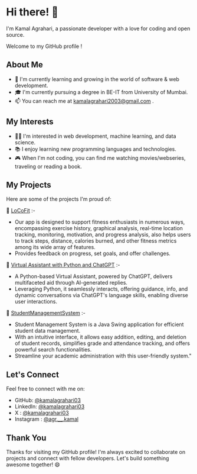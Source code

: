 

# Hi there! 👋

I'm Kamal Agrahari, a passionate developer with a love for coding and open source.

Welcome to my GitHub profile !

## About Me

- 🌱 I'm currently learning and growing in the world of software & web development.
- 🎓 I'm currently pursuing a degree in BE-IT from University of Mumbai.
- 📫 You can reach me at kamalagrahari2003@gmail.com .

## My Interests

- 👩‍💻 I'm interested in web development, machine learning, and data science.
- 📚 I enjoy learning new programming languages and technologies.
- 🎮 When I'm not coding, you can find me watching movies/webseries, traveling or reading a book.

## My Projects

Here are some of the projects I'm proud of:

🚀 [LoCoFit](https://github.com/kamalagrahari03/LoCoFit) :-

- Our app is designed to support fitness enthusiasts in numerous ways, encompassing exercise history,
  graphical analysis, real-time location tracking, monitoring, motivation, and progress analysis,
  also helps users to track steps, distance, calories burned, and other fitness metrics among its wide array of features.
- Provides feedback on progress, set goals, and offer challenges.

🚀 [Virtual Assistant with Python and ChatGPT](https://github.com/kamalagrahari03/Virtual-Assistant-with-Python-and-ChatGPT) :-
-  A Python-based Virtual Assistant, powered by ChatGPT, delivers multifaceted aid through AI-generated replies.
-  Leveraging Python, it seamlessly interacts, offering guidance, info, and dynamic conversations via ChatGPT's language skills, enabling diverse user interactions.

🚀 [StudentManagementSystem](https://github.com/kamalagrahari03/StudentManagementSystem) :-
-  Student Management System is a Java Swing application for efficient student data management.
-  With an intuitive interface, it allows easy addition, editing, and deletion of student records, simplifies grade and attendance tracking, and offers powerful search functionalities.
-  Streamline your academic administration with this user-friendly system."
 

    
## Let's Connect

Feel free to connect with me on:

- GitHub: [@kamalagrahari03](https://github.com/kamalagrahari03)
- LinkedIn: [@kamalagrahari03](www.linkedin.com/in/kamalagrahari03)
-  X : [@kamalagrahari03](https://twitter.com/kamalagrahari03)
- Instagram : [@agr.__.kamal](https://www.instagram.com/agr.__.kamal/)
## Thank You

Thanks for visiting my GitHub profile! I'm always excited to collaborate on projects and connect with fellow developers. Let's build something awesome together! 😄


